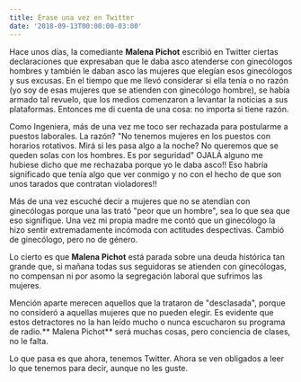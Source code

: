 ```yaml
---
title: Érase una vez en Twitter
date: '2018-09-13T00:00:00-03:00'
---
```

Hace unos días, la comediante **Malena Pichot** escribió en Twitter ciertas declaraciones que expresaban que le daba asco atenderse con ginecólogos hombres y también le daban asco las mujeres que elegían esos ginecólogos y sus excusas. En el tiempo que me llevó considerar si ella tenía o no razón (yo soy de esas mujeres que se atienden con ginecólogo hombre), se había armado tal revuelo, que los medios comenzaron a levantar la noticias a sus plataformas. Entonces me di cuenta de una cosa: no importa si tiene razón.

Como Ingeniera, más de una vez me toco ser rechazada para postularme a puestos laborales. La razón? "No tenemos mujeres en los puestos con horarios rotativos. Mirá si les pasa algo a la noche? No queremos que se queden solas con los hombres. Es por seguridad" OJALÁ alguno me hubiese dicho que me rechazaba porque yo le daba asco!! Eso habría significado que tenía algo que ver conmigo y no con el hecho de que son unos tarados que contratan violadores!!

Más de una vez escuché decir a mujeres que no se atendían con ginecólogas porque una las trató "peor que un hombre", sea lo que sea que eso signifique. Una vez mi propia madre me contó que un  ginecólogo la hizo sentir extremadamente incómoda con actitudes despectivas. Cambió de ginecólogo, pero no de género.

Lo cierto es que **Malena Pichot** está parada sobre una deuda histórica tan grande que, si mañana todas sus seguidoras se atienden con ginecólogas, no compensan ni por asomo la segregación laboral que sufrimos las mujeres.

Mención aparte merecen aquellos que la trataron de "desclasada", porque no consideró a aquellas mujeres que no pueden elegir. Es evidente que estos detractores no la han leído mucho o nunca escucharon su programa de radio.** Malena Pichot** será muchas cosas, pero conciencia de clases, no le falta.

Lo que pasa es que ahora, tenemos Twitter. Ahora se ven obligados a leer lo que tenemos para decir, aunque no les guste.
